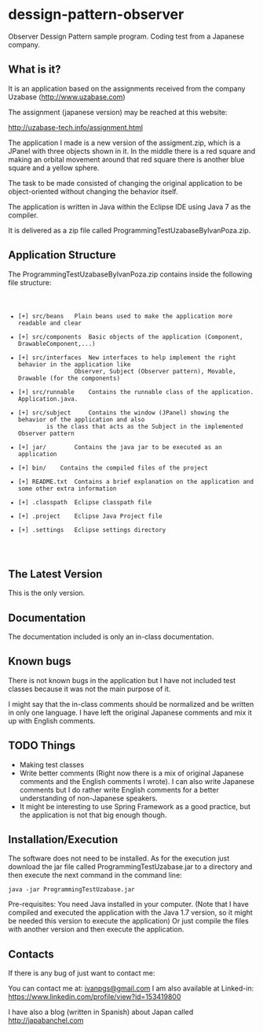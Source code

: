 dessign-pattern-observer
========================

Observer Dessign Pattern sample program. Coding test from a Japanese company.

What is it?
-----------

It is an application based on the assignments received from the company Uzabase (http://www.uzabase.com)

The assignment (japanese version) may be reached at this website:

http://uzabase-tech.info/assignment.html

The application I made is a new version of the assigment.zip, which is a JPanel with three objects 
shown in it. In the middle there is a red square and making an orbital movement around that red
square there is another blue square and a yellow sphere.

The task to be made consisted of changing the original application to be object-oriented
without changing the behavior itself.

The application is written in Java within the Eclipse IDE using Java 7 as the compiler.

It is delivered as a zip file called ProgrammingTestUzabaseByIvanPoza.zip.

Application Structure
----------------------

The ProgrammingTestUzabaseByIvanPoza.zip contains inside the following file structure: 
<pre><code>
<ul>
<li>[+] src/beans	Plain beans used to make the application more readable and clear</li>
<li>[+] src/components  Basic objects of the application (Component, DrawableComponent,...) </li>
<li>[+] src/interfaces  New interfaces to help implement the right behavior in the application like
				Observer, Subject (Observer pattern), Movable, Drawable (for the components)</li>
<li>[+] src/runnable    Contains the runnable class of the application. Application.java.</li>
<li>[+] src/subject     Contains the window (JPanel) showing the behavior of the application and also
		is the class that acts as the Subject in the implemented Observer pattern</li>
<li>[+] jar/     	Contains the java jar to be executed as an application</li>
<li>[+] bin/	Contains the compiled files of the project</li>
<li>[+] README.txt  Contains a brief explanation on the application and some other extra information</li>
<li>[+] .classpath	Eclipse classpath file</li>
<li>[+] .project	Eclipse Java Project file</li>
<li>[+] .settings	Eclipse settings directory</li>
</ul>
</code></pre>

The Latest Version
------------------

This is the only version.

Documentation
-------------

The documentation included is only an in-class documentation.

Known bugs
----------

There is not known bugs in the application but I have not included test classes because it
was not the main purpose of it. 

I might say that the in-class comments should be normalized and be written in only one language.
I have left the original Japanese comments and mix it up with English comments.

TODO Things
-----------

- Making test classes
- Write better comments (Right now there is a mix of original Japanese comments and the English
  comments I wrote). I can also write Japanese comments but I do rather write English comments
  for a better understanding of non-Japanese speakers.
- It might be interesting to use Spring Framework as a good practice, but the application is
  not that big enough though.

Installation/Execution
----------------------

The software does not need to be installed. As for the execution just download the jar file
called ProgrammingTestUzabase.jar to a directory and then execute the next command in the
command line:

<pre><code>java -jar ProgrammingTestUzabase.jar</code></pre>

Pre-requisites: You need Java installed in your computer.
(Note that I have compiled and executed the application with the Java 1.7 version, so
it might be needed this version to execute the application) Or just compile the files with
another version and then execute the application.

Contacts
--------

If there is any bug of just want to contact me:

You can contact me at: ivanpgs@gmail.com
I am also available at Linked-in: https://www.linkedin.com/profile/view?id=153419800

I have also a blog (written in Spanish) about Japan called http://japabanchel.com
